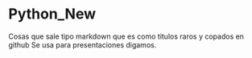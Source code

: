 # Python_New
Cosas que sale tipo markdown que es como titulos raros y copados en github
Se usa para presentaciones digamos.
